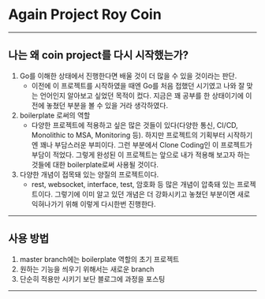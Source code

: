 # Again Project Roy Coin

---

## 나는 왜 coin project를 다시 시작했는가?
1. Go를 이해한 상태에서 진행한다면 배울 것이 더 많을 수 있을 것이라는 판단.
   - 이전에 이 프로젝트를 시작하였을 때엔 Go를 처음 접했던 시기였고 나와 잘 맞는 언어인지 알아보고 싶었던 목적이 컸다. 지금은 꽤 공부를 한 상태이기에 이전에 놓쳤던 부분을 볼 수 있을 거라 생각하였다.
2. boilerplate 로써의 역할
   - 다양한 프로젝트에 적용하고 싶은 많은 것들이 있다(다양한 통신, CI/CD, Monolithic to MSA, Monitoring 등). 하지만 프로젝트의 기획부터 시작하기엔 꽤나 부담스러운 부피이다. 그런 부분에서 Clone Coding인 이 프로젝트가 부담이 적었다. 그렇게 완성된 이 프로젝트는 앞으로 내가 적용해 보고자 하는 것들에 대한 boilerplate로써 사용될 것이다.
3. 다양한 개념이 접목돼 있는 양질의 프로젝트이다. 
   - rest, websocket, interface, test, 암호화 등 많은 개념이 압축돼 있는 프로젝트이다. 그렇기에 이미 알고 있던 개념은 더 강화시키고 놓쳤던 부분이면 새로 익혀나가기 위해 이렇게 다시한번 진행한다.

---

## 사용 방법
1. master branch에는 boilerplate 역할의 초기 프로젝트
2. 원하는 기능을 씌우기 위해서는 새로운 branch
3. 단순히 적용만 시키기 보단 블로그에 과정을 포스팅

---
